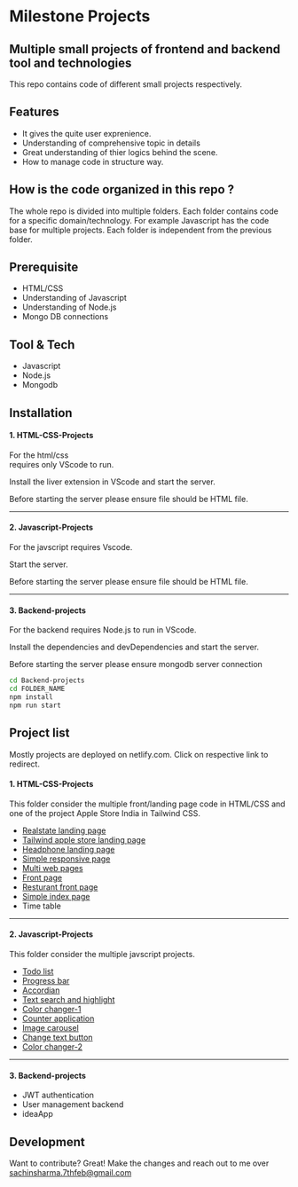 # Milestone Projects
## Multiple small projects of frontend and backend tool and technologies 

This repo contains code of different small projects respectively.

## Features
* It gives the quite user exprenience.
* Understanding of comprehensive topic in details
* Great understanding of thier logics behind the scene.
* How to manage code in structure way.

## How is the code organized in this repo ?
The whole repo is divided into multiple folders. Each folder contains code for a specific domain/technology. For example Javascript has the code base for multiple projects. Each folder is independent from the previous folder.

## Prerequisite
- HTML/CSS
- Understanding of Javascript
- Understanding of Node.js
- Mongo DB connections

## Tool & Tech
- Javascript
- Node.js
- Mongodb

## Installation

#### 1. HTML-CSS-Projects
For the html/css  
requires only VScode to run.

Install the liver extension in VScode and start the server.

Before starting the server please ensure file should be HTML file.

---
#### 2. Javascript-Projects
For the javscript 
requires Vscode.

Start the server.

Before starting the server please ensure file should be HTML file.

---
#### 3. Backend-projects 
For the backend 
requires Node.js to run in VScode.

Install the dependencies and devDependencies and start the server.

Before starting the server please ensure mongodb server connection

```sh
cd Backend-projects 
cd FOLDER_NAME
npm install
npm run start
```

## Project list
Mostly projects are deployed on netlify.com. Click on respective link to redirect.

#### 1. HTML-CSS-Projects 

This folder consider the multiple front/landing page code in HTML/CSS and one of the project Apple Store India in Tailwind CSS.

- <a href="http://rialestate.netlify.app" target="_blank">Realstate landing page</a>
- <a href="http://applestoreindia.netlify.app" target="_blank">Tailwind apple store landing page</a>
- <a href="http://beatshomepage.netlify.app" target="_blank">Headphone landing page</a>
- <a href="http://singleresponsivewebpage.netlify.app" target="_blank">Simple responsive page</a>
- <a href="http://websitemultipage.netlify.app" target="_blank">Multi web pages</a>
- <a href="http://frontpagehtmlcss.netlify.app" target="_blank">Front page</a>
- <a href="http://simpleresturantpage.netlify.app" target="_blank">Resturant front page</a>
- <a href="http://simpleindexpage.netlify.app" target="_blank">Simple index page</a>
- Time table

---
#### 2. Javascript-Projects 
This folder consider the multiple javscript projects.

- <a href="http://addlistitem-app.netlify.app" target="_blank">Todo list</a>
- <a href="http://progressbarattop.netlify.app" target="_blank">Progress bar</a>
- <a href="http://sachinaccordian.netlify.app" target="_blank">Accordian</a>
- <a href="http://texthighlightandsearch.netlify.app" target="_blank">Text search and highlight</a>
- <a href="http://kalarchanger.netlify.app" target="_blank">Color changer-1</a>
- <a href="http://counter-applicasion.netlify.app" target="_blank">Counter application</a>
- <a href="http://imagecarouselproject.netlify.app" target="_blank">Image carousel</a>
- <a href="http://changetextbybutton.netlify.app" target="_blank">Change text button</a>
- <a href="http://kalarchanger2.netlify.app" target="_blank">Color changer-2</a>

---
#### 3. Backend-projects 
- JWT authentication
- User management backend
- ideaApp

## Development
Want to contribute? Great! Make the changes and reach out to me over sachinsharma.7thfeb@gmail.com


